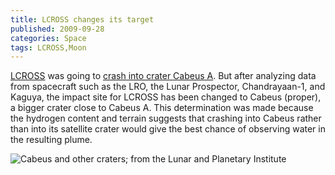 ```yaml
---
title: LCROSS changes its target
published: 2009-09-28
categories: Space
tags: LCROSS,Moon
---
```


<a href="https://www.nasa.gov/mission_pages/LCROSS/main/index.html">LCROSS</a> was going
to <a href="/2009/09/impact-site-for-lcross/">crash into crater Cabeus A</a>.  But after
analyzing data from spacecraft such as the LRO, the Lunar Prospector, Chandrayaan-1, and
Kaguya, the impact site for LCROSS has been changed to Cabeus (proper), a bigger crater
close to Cabeus A.  This determination was made because the hydrogen content and terrain
suggests that crashing into Cabeus rather than into its satellite crater would give the
best chance of observing water in the resulting plume.

![Cabeus and other craters; from the [Lunar and Planetary Institute](https://www.lpi.usra.edu/resources/lunar_orbiter/)](cabeus.jpg)
